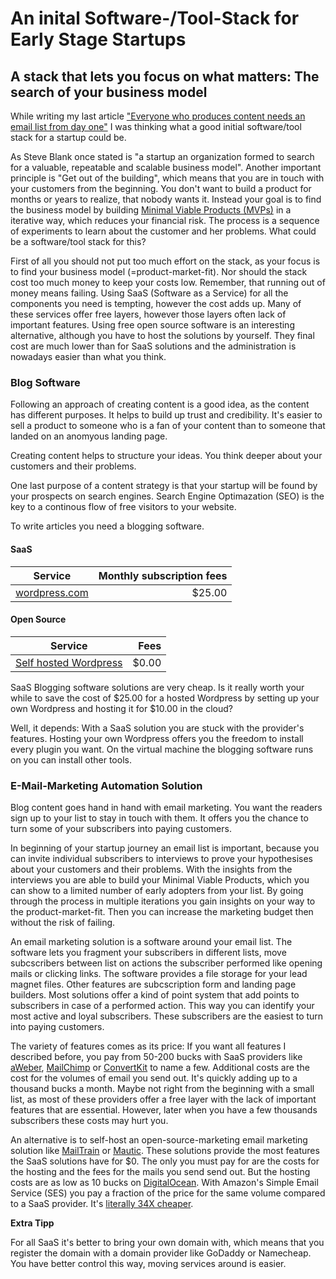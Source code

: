 # An inital Software-/Tool-Stack for Early Stage Startups

## A stack that lets you focus on what matters: The search of your business model

While writing my last article ["Everyone who produces content needs an email list from day one"](@TODO) I was thinking what a good initial software/tool stack for a startup could be.

As Steve Blank once stated is "a startup an organization formed to search for a valuable, repeatable and scalable business model".
Another important principle is "Get out of the building", which means that you are in touch with your customers from the beginning. You don't want to build a product for months or years to realize, that nobody wants it. Instead your goal is to find the business model by building [Minimal Viable Products (MVPs)](https://jens-laufer.medium.com/why-is-it-important-to-validate-business-ideas-with-minimal-viable-products-mvp-69e45577c752) in a iterative way, which reduces your financial risk. The process is a sequence of experiments to learn about the customer and her problems. What could be a software/tool stack for this?

First of all you should not put too much effort on the stack, as your focus is to find your business model (=product-market-fit). Nor should the stack cost too much money to keep your costs low. Remember, that running out of money means failing. Using SaaS (Software as a Service) for all the components you need is tempting, however the cost adds up. Many of these services offer free layers, however those layers often lack of important features. Using free open source software is an interesting alternative, although you have to host the solutions by yourself. They final cost are much lower than for SaaS solutions and the administration is nowadays easier than what you think.

### Blog Software

Following an approach of creating content is a good idea, as the content has different purposes. It helps to build up trust and credibility. It's easier to sell a product to someone who is a fan of your content than to someone that landed on an anomyous landing page.

Creating content helps to structure your ideas. You think deeper about your customers and their problems.

One last purpose of a content strategy is that your startup will be found by your prospects on search engines. Search Engine Optimazation (SEO) is the key to a continous flow of free visitors to your website.

To write articles you need a blogging software.

#### SaaS

| Service                               | Monthly subscription fees |
| ------------------------------------- | ------------------------: |
| [wordpress.com](http://wordpress.com) |                    $25.00 |

#### Open Source

| Service                                         |  Fees |
| ----------------------------------------------- | ----: |
| [Self hosted Wordpress](https://wordpress.org/) | $0.00 |

SaaS Blogging software solutions are very cheap. Is it really worth your while to save the cost of $25.00 for a hosted Wordpress by setting up your own Wordpress and hosting it for $10.00 in the cloud?

Well, it depends: With a SaaS solution you are stuck with the provider's features. Hosting your own Wordpress offers you the freedom to install every plugin you want. On the virtual machine the blogging software runs on you can install other tools.

### E-Mail-Marketing Automation Solution

Blog content goes hand in hand with email marketing. You want the readers sign up to your list to stay in touch with them. It offers you the chance to turn some of your subscribers into paying customers.

In beginning of your startup journey an email list is important, because you can invite individual subscribers to interviews to prove your hypothesises about your customers and their problems. With the insights from the interviews you are able to build your Minimal Viable Products, which you can show to a limited number of early adopters from your list. By going through the process in multiple iterations you gain insights on your way to the product-market-fit. Then you can increase the marketing budget then without the risk of failing.

An email marketing solution is a software around your email list. The software lets you fragment your subscribers in different lists, move subcscribers between list on actions the subscriber performed like opening mails or clicking links. The software provides a file storage for your lead magnet files. Other features are subcscription form and landing page builders. Most solutions offer a kind of point system that add points to subscribers in case of a performed action. This way you can identify your most active and loyal subscribers. These subscribers are the easiest to turn into paying customers.

The variety of features comes as its price: If you want all features I described before, you pay from 50-200 bucks with SaaS providers like [aWeber](https://www.aweber.com/easy-email.htm?id=520754), [MailChimp](https://mailchimp.com/) or [ConvertKit](@TODO) to name a few. Additional costs are the cost for the volumes of email you send out. It's quickly adding up to a thousand bucks a month. Maybe not right from the beginning with a small list, as most of these providers offer a free layer with the lack of important features that are essential. However, later when you have a few thousands subscribers these costs may hurt you.

An alternative is to self-host an open-source-marketing email marketing solution like [MailTrain](https://github.com/Mailtrain-org/mailtrain) or [Mautic](https://github.com/mautic/mautic). These solutions provide the most features the SaaS solutions have for $0. The only you must pay for are the costs for the hosting and the fees for the mails you send send out. But the hosting costs are as low as 10 bucks on [DigitalOcean](https://m.do.co/c/938229235b24). With Amazon's Simple Email Service (SES) you pay a fraction of the price for the same volume compared to a SaaS provider. It's [literally 34X cheaper](https://medium.com/better-marketing/mailchimp-is-dead-it-just-doesnt-know-it-yet-6e404c3e4b7b).

**Extra Tipp**

For all SaaS it's better to bring your own domain with, which means that you register the domain with a
domain provider like GoDaddy or Namecheap. You have better control this way, moving services around is easier.
